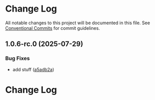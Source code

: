 # Change Log

All notable changes to this project will be documented in this file.
See [Conventional Commits](https://conventionalcommits.org) for commit guidelines.

## 1.0.6-rc.0 (2025-07-29)


### Bug Fixes

* add stuff ([a5adb2a](https://github.com/zerobias-org/vendor/commit/a5adb2aecd0670c42e9077affecb6a047bf30fc6))





# Change Log
